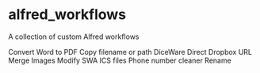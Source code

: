 # alfred_workflows
A collection of custom Alfred workflows

Convert Word to PDF
Copy filename or path
DiceWare
Direct Dropbox URL
Merge Images
Modify SWA ICS files
Phone number cleaner
Rename
